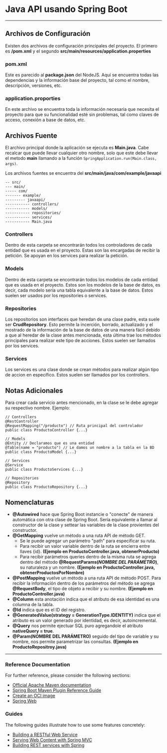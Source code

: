# Java API usando Spring Boot

<hr/>

## Archivos de Configuración
Existen dos archivos de configuración principales del proyecto.
El primero es **/pom.xml** y el segundo **src/main/resources/application.properties**

### pom.xml
Este es parecido al **package.json** del NodeJS. Aquí se encuentra todas las dependencias y la información base del proyecto, tal como el nombre, descripción, versiones, etc.

### application.proporties
En este archivo se encuentra toda la información necesaria que necesita el proyecto para que su funcionalidad esté sin problemas, tal como claves de acceso, conexión a base de datos, etc.

## Archivos Fuente
El archivo principal donde la aplicación se ejecuta es **Main.java**. Cabe recalcar que puede llevar cualquier otro nombre, solo que este debe llevar el metodo **main** llamando a la función ``````SpringApplication.run(Main.class, args)``````.

Los archivos fuentes se encuentra del **src/main/java/com/example/javaapi**

``````
-- src/
--- main/
----- com/
------- example/
--------- javaapi/
----------- controllers/
----------- models/
----------- repositories/
----------- services/
----------- Main.java
``````
### Controllers
Dentro de esta carpeta se encontrarán todos los controladores de cada entidad que es usada en el proyecto. Estas son las encargadas de recibir la petición. Se apoyan en los services para realizar la petición.

### Models
Dentro de esta carpeta se encontrarán todos los modelos de cada entidad que es usada en el proyecto. Estos son los modelos de la base de datos, es decir, cada modelo sería una tabla equivalente a la base de datos. Estos suelen ser usados por los repositories o services.

### Repositories
Los repositorios son interfaces que heredan de una clase padre, esta suele ser **CrudRepository**. Esto permite la incerción, borrado, actualizado y el mostrado de la información de la base de datos de una manera fácil debido a que al heredar de la clase antes mencionada, esta última trae los métodos principales para realizar este tipo de acciones.
Estos suelen ser llamados por los services.

### Services
Los services es una clase donde se crean métodos para realizar algún tipo de accion en específico. Estos suelen ser llamados por los controllers.

## Notas Adicionales
Para crear cada servicio antes mencionado, en la clase se le debe agregar su respectivo nombre. Ejemplo:

``````;
// Controllers
@RestController
@RequestMapping("/producto") // Ruta principal del controlador
public class ProductoController {...}
``````

``````;
// Models
@Entity // Declaramos que es una entidad
@Table(name = "producto") // Le damos un nombre a la tabla en la BD
public class ProductoModel {...}
``````

``````;
// Services
@Service
public class ProductoServices {...}
``````

``````;
// Repositories
@Repository
public class ProductoRepository {...}
``````

## Nomenclaturas
- **@Autowired** hace que Spring Boot instancie o "conecte" de manera automática con otra clase de Spring Boot. Sería equivalente a llamar al constructor de la clase y settear las variables de la clase provientes del constructor.
- **@GetMapping** vuelve un método a una ruta API de método GET.
  - Se le puede agregar un parámetro "path" para especificar su ruta.
  - Para recibir un valor variable dentro de la ruta se encierra entre llaves {id}. **(Ejemplo en ProductoController.java, obtenerProducto)**
  - Para recibir parámetros queries dentro de la misma ruta se agrega dentro del método **@RequestParams(*NOMBRE DEL PARÁMETRO*)**, su naturaleza y un nombre. **(Ejemplo en ProductoController.java, obtenerProductosPorNombre)**
- **@PostMapping** vuelve un método a una ruta API de método POST. Para recibir la información dentro de los parámetros del método se agrega **@RequestBody**, el tipo de objeto a recibir y su nombre. **(Ejemplo en ProductoController.java)**
- **@Column** esta anotación indica que el atributo de esa identidad es una columna de la tabla.
- **@Id** indica que es el ID del registro.
- **@GeneratedValue(strategy = GenerationType.IDENTITY)** indica que el atributo es un valor generado por identidad, es decir, autoincremental.
- **@Query** nos permite ejectuar SQL puro agregandole el atributo **nativeQuery = true**.
- **@Param(NOMBRE DEL PARÁMETRO)** seguido del tipo de variable y su nombre, nos permite parametrizar las consultas. **(Ejemplo en ProductoRepositroy.java)**
  
<hr/>

### Reference Documentation
For further reference, please consider the following sections:

* [Official Apache Maven documentation](https://maven.apache.org/guides/index.html)
* [Spring Boot Maven Plugin Reference Guide](https://docs.spring.io/spring-boot/docs/2.7.5/maven-plugin/reference/html/)
* [Create an OCI image](https://docs.spring.io/spring-boot/docs/2.7.5/maven-plugin/reference/html/#build-image)
* [Spring Web](https://docs.spring.io/spring-boot/docs/2.7.5/reference/htmlsingle/#web)

### Guides
The following guides illustrate how to use some features concretely:

* [Building a RESTful Web Service](https://spring.io/guides/gs/rest-service/)
* [Serving Web Content with Spring MVC](https://spring.io/guides/gs/serving-web-content/)
* [Building REST services with Spring](https://spring.io/guides/tutorials/rest/)


